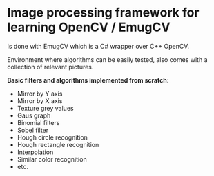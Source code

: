 
# Image processing framework for learning OpenCV / EmugCV

Is done with EmugCV which  is a C# wrapper over C++ OpenCV.

Environment where algorithms can be easily tested, also comes with a collection of relevant pictures.

**Basic filters and algorithms implemented from scratch:**

* Mirror by Y axis
* Mirror by X axis
* Texture grey values
* Gaus graph
* Binomial filters
* Sobel filter
* Hough circle recognition
* Hough rectangle recognition
* Interpolation
* Similar color recognition
* etc.


